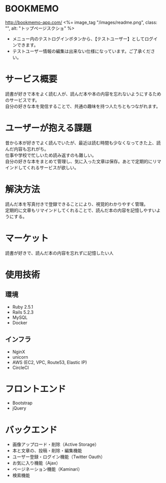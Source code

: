 # BOOKMEMO
http://bookmemo-app.com/
<%= image_tag "/images/readme.png", class: "", alt: "トップページスクショ" %>

- メニュー内のテストログインボタンから、【テストユーザー】としてログインできます。
- テストユーザー情報の編集は出来ない仕様になっています。ご了承ください。

# サービス概要

読書が好きで本をよく読む人が、読んだ本や本の内容を忘れないようにするためのサービスです。<br>
自分の好きな本を発信することで、共通の趣味を持つ人たちともつながれます。

# ユーザーが抱える課題

昔から本が好きでよく読んでいたが、最近は読む時間も少なくなってきた上、読んだ内容も忘れがち。<br>
仕事や学校で忙しいため読み返すのも難しい。<br>
自分の好きな本をまとめて管理し、気に入った文章は保存。あとで定期的にリマインドしてくれるサービスが欲しい。

# 解決方法

読んだ本を写真付きで登録できることにより、視覚的わかりやすく管理。<br>
定期的に文章もリマインドしてくれることで、読んだ本の内容を記憶しやすいようにする。

# マーケット

読書が好きで、読んだ本の内容を忘れずに記憶したい人

# 使用技術

## 環境
- Ruby 2.5.1
- Rails 5.2.3
- MySQL
- Docker

## インフラ
- NginX
- unicorn
- AWS (EC2, VPC, Route53, Elastic IP)
- CircleCI

# フロントエンド
- Bootstrap
- jQuery

# バックエンド
- 画像アップロード・削除（Active Storage）
- 本と文章の、投稿・削除・編集機能
- ユーザー登録・ログイン機能（Twitter Oauth）
- お気に入り機能（Ajax）
- ページネーション機能（Kaminari）
- 検索機能
